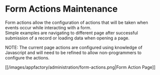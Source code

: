 # Form Actions Maintenance

Form actions allow the configuration of actions that will be taken when events occur while interacting with a form.  
Simple examples are navigating to different page after successful submission of a record or loading data when opening a 
page.

NOTE: The current page actions are configured using knowledge of Javascript and will need to be refined to allow 
non-programmers to configure the actions.

[[/images/appfactory/administration/form-actions.png|Form Action Page]]

